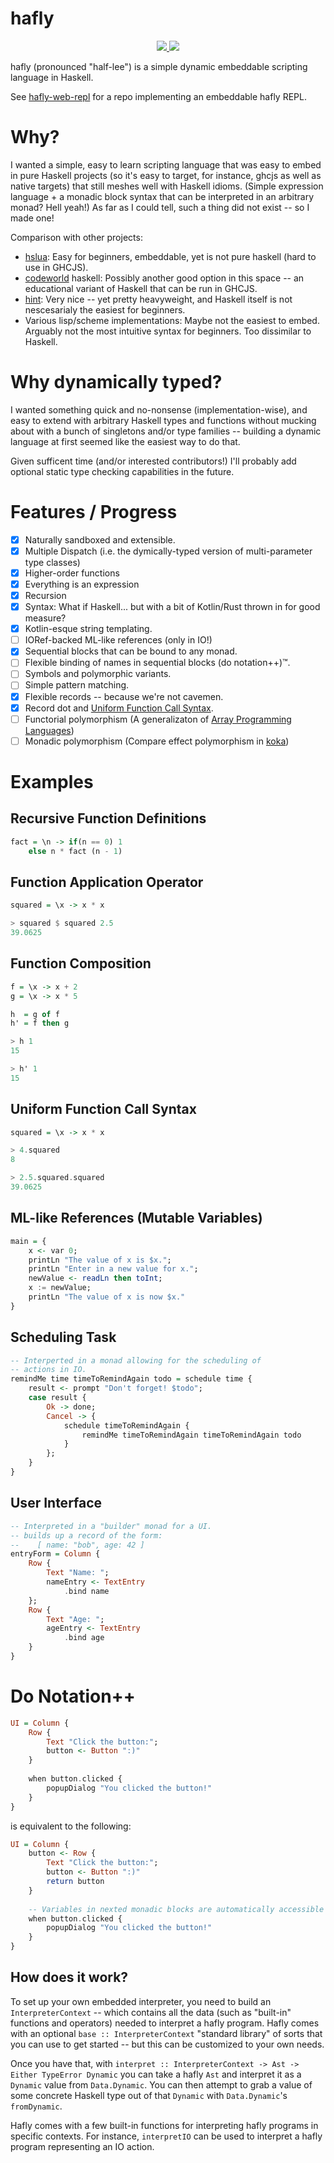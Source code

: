 # hafly

<p align="center">
  <a href="https://haskell.org/">
    <img src="https://img.shields.io/badge/Language-Haskell-blue">
  </a>
  <a href="https://github.com/Sintrastes/hafly/actions/workflows/build.yml">
    <img src="https://github.com/Sintrastes/hafly/actions/workflows/build.yml/badge.svg">
  </a>
</p>

hafly (pronounced "half-lee") is a simple dynamic embeddable scripting language in Haskell.

See [hafly-web-repl](https://github.com/Sintrastes/hafly-web-repl) for a repo implementing an embeddable hafly REPL.

# Why?

I wanted a simple, easy to learn scripting language that was easy to embed in pure Haskell projects (so it's easy to target, for instance, ghcjs as well as native targets) that still meshes well with Haskell idioms. (Simple expression language + a monadic block syntax that can be interpreted in an arbitrary monad? Hell yeah!) As far as I could tell, such a thing did not exist -- so I made one!

Comparison with other projects:

  * [hslua](https://hackage.haskell.org/package/hslua): Easy for beginners, embeddable, yet is not pure haskell (hard to use in GHCJS).
  * [codeworld](https://github.com/google/codeworld) haskell: Possibly another good option in this space -- an educational variant of Haskell that can be run in GHCJS.
  * [hint](https://github.com/haskell-hint/hint): Very nice -- yet pretty heavyweight, and Haskell itself is not nescesarialy the easiest for beginners.
  * Various lisp/scheme implementations: Maybe not the easiest to embed. Arguably not the most intuitive syntax for beginners. Too dissimilar to Haskell.

# Why dynamically typed?

I wanted something quick and no-nonsense (implementation-wise), and easy to extend with arbitrary Haskell types and functions without mucking about with a bunch of singletons and/or type families -- building a dynamic language at first seemed like the easiest way to do that.

Given sufficent time (and/or interested contributors!) I'll probably add optional static type checking capabilities in the future.

# Features / Progress

 * [x] Naturally sandboxed and extensible.
 * [x] Multiple Dispatch (i.e. the dymically-typed version of multi-parameter type classes) 
 * [x] Higher-order functions
 * [x] Everything is an expression
 * [x] Recursion
 * [x] Syntax: What if Haskell... but with a bit of Kotlin/Rust thrown in for good measure?
 * [x] Kotlin-esque string templating.
 * [ ] IORef-backed ML-like references (only in IO!)
 * [x] Sequential blocks that can be bound to any monad.
 * [ ] Flexible binding of names in sequential blocks (do notation++)™.
 * [ ] Symbols and polymorphic variants.
 * [ ] Simple pattern matching.
 * [x] Flexible records -- because we're not cavemen.
 * [x] Record dot and [Uniform Function Call Syntax](https://en.wikipedia.org/wiki/Uniform_Function_Call_Syntax).
 * [ ] Functorial polymorphism (A generalizaton of [Array Programming Languages](https://en.wikipedia.org/wiki/Array_programming))
 * [ ] Monadic polymorphism (Compare effect polymorphism in [koka](https://koka-lang.github.io/koka/doc/book.html#why-effects))

# Examples

## Recursive Function Definitions

```haskell
fact = \n -> if(n == 0) 1 
    else n * fact (n - 1)
```

## Function Application Operator

```haskell
squared = \x -> x * x

> squared $ squared 2.5
39.0625
```

## Function Composition

```haskell
f = \x -> x + 2
g = \x -> x * 5

h  = g of f
h' = f then g

> h 1
15

> h' 1
15
```

## Uniform Function Call Syntax

```haskell
squared = \x -> x * x

> 4.squared
8

> 2.5.squared.squared
39.0625
```

## ML-like References (Mutable Variables)

```haskell
main = {
    x <- var 0;
    printLn "The value of x is $x.";
    printLn "Enter in a new value for x.";
    newValue <- readLn then toInt;
    x := newValue;
    printLn "The value of x is now $x."
}
```

## Scheduling Task

```haskell
-- Interperted in a monad allowing for the scheduling of 
-- actions in IO.
remindMe time timeToRemindAgain todo = schedule time {
    result <- prompt "Don't forget! $todo";
    case result {
        Ok -> done;
        Cancel -> {
            schedule timeToRemindAgain {
                remindMe timeToRemindAgain timeToRemindAgain todo
            }
        };
    }
}
```

## User Interface

```haskell
-- Interpreted in a "builder" monad for a UI.
-- builds up a record of the form:
--    [ name: "bob", age: 42 ]
entryForm = Column {
    Row {
        Text "Name: ";
        nameEntry <- TextEntry
            .bind name
    };
    Row {
        Text "Age: ";
        ageEntry <- TextEntry
            .bind age
    }
}
```

# Do Notation++

```haskell
UI = Column {
    Row {
        Text "Click the button:";
        button <- Button ":)"
    }
    
    when button.clicked {
        popupDialog "You clicked the button!"
    }
}
```

is equivalent to the following:

```haskell
UI = Column {
    button <- Row {
        Text "Click the button:";
        button <- Button ":)"
        return button
    }
    
    -- Variables in nexted monadic blocks are automatically accessible in parent scopes
    when button.clicked {
        popupDialog "You clicked the button!"
    }
}
```

How does it work?
-----------------

To set up your own embedded interpreter, you need to build an `InterpreterContext` -- which contains all the data (such as "built-in" functions and operators) needed to interpret a hafly program. Hafly comes with an optional `base :: InterpreterContext` "standard library" of sorts that you can use to get started -- but this can be customized to your own needs.

Once you have that, with `interpret :: InterpreterContext -> Ast -> Either TypeError Dynamic` you can take a hafly `Ast` and interpret it as a `Dynamic` value from `Data.Dynamic`. You can then attempt to grab a value of some concrete Haskell type out of that `Dynamic` with `Data.Dynamic`'s `fromDynamic`.

Hafly comes with a few built-in functions for interpreting hafly programs in specific contexts. For instance, `interpretIO` can be used to interpret a hafly program representing an IO action.
